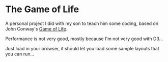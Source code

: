 # The Game of Life

A personal project I did with my son to teach him some coding, based on John Conway's [Game of Life](https://en.wikipedia.org/wiki/Conway%27s_Game_of_Life).

Performance is not very good, mostly because I'm not very good with D3...

Just load in your browser, it should let you load some sample layouts that you can run...

